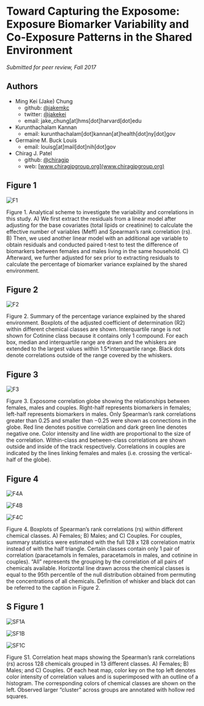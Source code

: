 # Toward Capturing the Exposome: Exposure Biomarker Variability and Co-Exposure Patterns in the Shared Environment

*Submitted for peer review, Fall 2017*

## Authors
- Ming Kei (Jake) Chung
  - github: [\@jakemkc](http://github.com/jakemkc)
  - twitter: [\@jakekei](http://twitter.com/jakekei)
  - email: jake_chung[at]hms[dot]harvard[dot]edu
- Kurunthachalam Kannan
  - email: kurunthachalam[dot]kannan[at]health[dot]ny[dot]gov
- Germaine M. Buck Louis
  - email: louisg[at]mail[dot]nih[dot]gov
- Chirag J. Patel
  - github: [\@chiragjp](http://github.com/chiragjp)
  - web: [www.chiragjpgroup.org](www.chiragjpgroup.org)
  
## Figure 1
 ![F1](figures/Figure_1.jpg)

Figure 1. Analytical scheme to investigate the variability and correlations in this study. A) We first extract the residuals from a linear model after adjusting for the base covariates (total lipids or creatinine) to calculate the effective number of variables (Meff) and Spearman’s rank correlation (rs). B) Then, we used another linear model with an additional age variable to obtain residuals and conducted paired t-test to test the difference of biomarkers between females and males living in the same household. C) Afterward, we further adjusted for sex prior to extracting residuals to calculate the percentage of biomarker variance explained by the shared environment.

## Figure 2
 ![F2](figures/Figure_2.jpg)

Figure 2. Summary of the percentage variance explained by the shared environment. Boxplots of the adjusted coefficient of determination (R2) within different chemical classes are shown. Interquartile range is not shown for Cotinine class because it contains only 1 compound. For each box, median and interquartile range are drawn and the whiskers are extended to the largest values within 1.5*interquartile range. Black dots denote correlations outside of the range covered by the whiskers.

## Figure 3
 ![F3](figures/Figure_3.jpg)

Figure 3. Exposome correlation globe showing the relationships between females, males and couples. Right-half represents biomarkers in females; left-half represents biomarkers in males. Only Spearman’s rank correlations greater than 0.25 and smaller than −0.25 were shown as connections in the globe. Red line denotes positive correlation and dark green line denotes negative one. Color intensity and line width are proportional to the size of the correlation. Within-class and between-class correlations are shown outside and inside of the track respectively. Correlations in couples are indicated by the lines linking females and males (i.e. crossing the vertical-half of the globe).

 
## Figure 4
 ![F4A](figures/Figure_4A.jpg)
 
 ![F4B](figures/Figure_4B.jpg)
 
 ![F4C](figures/Figure_4C.jpg)

Figure 4. Boxplots of Spearman’s rank correlations (rs) within different chemical classes. A) Females; B) Males; and C) Couples. For couples, summary statistics were estimated with the full 128 x 128 correlation matrix instead of with the half triangle. Certain classes contain only 1 pair of correlation (paracetamols in females, paracetamols in males, and cotinine in couples). “All” represents the grouping by the correlation of all pairs of chemicals available. Horizontal line drawn across the chemical classes is equal to the 95th percentile of the null distribution obtained from permuting the concentrations of all chemicals. Definition of whisker and black dot can be referred to the caption in Figure 2.

## S Figure 1

 ![SF1A](figures/heatmap_A.png)
 
 ![SF1B](figures/heatmap_B.png)
 
 ![SF1C](figures/heatmap_C.png)

Figure S1. Correlation heat maps showing the Spearman’s rank correlations (rs) across 128 chemicals grouped in 13 different classes. A) Females; B) Males; and C) Couples. Of each heat map, color key on the top left denotes color intensity of correlation values and is superimposed with an outline of a histogram. The corresponding colors of chemical classes are shown on the left. Observed larger “cluster” across groups are annotated with hollow red squares. 


 
 
 
